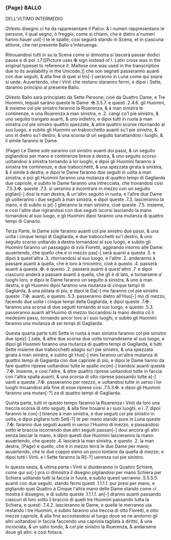 ### {Page} BALLO
DELL'VLTIMO INTERMEDIO

QVesto disegno ci ha da rappresentare il Palco: & i numeri rappresentano le persone,
il qual segno, ò freggio, come si chiami, che è dietro a'numeri hanno hauer uol[-]
te le spalle; cosi seguirà stando in Scena, et in çiascuna attione, che nel presente
Ballo s'interuenga.

Ritrouandosi tutti in su la Scena come si dimostra si lascerà passar dodici pause e di
poi .I.7.[[Picture uses ✠ sign instead of I. Latin cross was in the original typeset to reference it. Maltese one was used in the transcription due to its availability in the Unicode.]] che son segnati passeranno auanti con due seguiti, & alla fine di quei si tro[-]
ueranno in Luna come qui sopra si uede. Auuertendo, che i Vinti che restano staranno
fermi, e dipoi i Sette, daranno principio al presente Ballo.

QVesto Ballo sarà principiato da Sette Persone; cioè da Quattro Dame, e Tre
Huomini, lequali saráno queste le Dame .✠.3.5.7. e questi .2.4.6. gli Huomini, &
insieme col pie sinistro faranno la Riuerenza, & à man sinistra le continenze, e una Riuerenza
à man sinistra, e .2. cangi co'l pie sinistro, & uno seguito trangato auanti, &
uno indietro, e dipoi tutti in ruota à man sinistra col pie sinistro quattro spezzate, &
altre quattro scorse ritornando al suo luogo, e subito gli Huomini un trabocchetto
auanti su'l pie sinistro, & uno in dietro su'l destro, & una scorsa di un seguito barattandosi
i luoghi, & il simile faranno le Dame.

{Page} Le Dame sole saranno col sinistro auanti doi passi, & un seguito pigliandosi per mano e
continenze breve à destra, & uno seguito scorso uoltandosi à sinistra tornando à lor
luoghi; e dipoi gli Huomini faranno à sinistra tre continenze, e due trabocchetti, &
una spezzata girata à sinistra, & il simile à destra; e dipoi le Dame faranno due seguiti
in uolta à man sinistra, e poi gli Huomini faranno una mutanza di quattro tempi
di Gagliarda due capriole, e subito le Dame faranno una intrecciata, che trovandosi
così .7.5.3.✠. queste .7.3. si ueranno à incontrare in mezzo con un seguito piglian[-]
dosi la man destra, & un'altro seguito in ruota, e l'altre due Dame gli uolteranno i
due seguiti à man sinistra, e dipoi queste .7.3. lascieranno la mano, e di subito si pi[-]
glieranno la man sinistra, cioè queste .7.5. insieme, e così l'altre due rigirandosi con
due seguiti iscorsi lasciando la mano tornandosi al suo luogo, e gli Huomini dipoi
faranno una mutanza di quattro tempi di Canario.

Terza Parte, le Dame sole faranno auanti col pie sinistro due passi, & una uolta i cinque
tempi di Gagliarda, e due trabocchetti su'l destro, & uno seguito scorso uoltando
à destra tornandosi al suo luogo, e subito gli Huomini faranno un passaggio di xviii
Fioretti, aggirando intorno alle Dame: auuertendo, che quello che è in mezzo pas[-]
serà auanti a questa .5. e dipoi à quest'altra .3. ritornandosi al suo luogo, e l'altre .2.
anderanno à passare auanti à quella, che è loro à rincontro, cioè à questo .4. passerà
auanti à questa .✠. e questo .2. passerà auanti à quest'altro .7. e dipoi ciascuno anderà
a passare auanti à quella, che gli è di lato, e tornarsene a' luoghi loro, e dipoi le Dame
faranno un seguito à sinistra, & uno à man destra, e gli Huomini dipoi faranno
una mutanza di cinque tempi di Gagliarda, & una pũtata di più, e dipoi le Da[-]
me faranno col pie sinistro queste .7.✠. auanti, e questo .5.3. passeranno dietro all'Huo[-]
mo di mezzo, facendo due uolte i cinque tempi della Gagliarda, e dipoi queste .7.✠.
faranno una scorsa di due seguiti tornando al suo luogo, e questo .5.3. passeranno auanti
all'Huomo di mezzo toccandosi la mano destra cõ li medesimi passi, tornando
ancor loro a i suoi luoghi, e subito gli Huomini faranno una mutanza di sei tempi
di Gagliarda.

Questa quarta parte tutti Sette in ruota à man sinistra faranno col pie sinistro due spez[-]
zate, & altre due scorse due uolte tornandosene al suo luogo, e dipoi gli Huomini
faranno una mutanza di quattro tempi di Gagliarda, e tutti Sette insieme due trabocchetti
adagio su'l pie sinistro, & una spezzata girata à man sinistra, e subito gli Huo[-]
mini faranno un'altra mutanza di quattro tempi di Gagiarda con due capriole di
più, e dipoi le Dame hanno da fare quattro riprese uoltandosi tutte le spalle incon[-]
trandosi auanti queste .7.✠. insieme, e così l'altre, & altre quattro riprese uoltandosi
tutte in faccia con l'altra spalla auanti, & una scorsa di otto riprese passando tutte a[-]
uanti a queste .7.✠. passeranno per mezzo, e uoltandosi tutte in uerso i lor luoghi trouandosi
alla fine di esse riprese cosi .7.5.3.✠. e dipoi gli Huomini faranno una mutan[-?]
za di quattro tempi di Gagliarda.

Quinta parte, tutti in questo tempo faranno la Riuerenza i Vinti da loro una treccia
scorsa di otto seguiti, & alla fine trouarsi a i suoi luoghi, e i .7. dipoi faranno le con[-]
tinenze à man sinistra, e due seguiti col pie sinistro in uolta, e dipoi pigliarsi tutti Set[-?]
te per mano stando pure in Luna queste .7.✠. faranno due seguiti auanti in uerso
l'Huomo di mezzo, e passandosi sotto le braccia iscorrendo due altri seguiti passan[-]
doui ancora gli altri senza lasciar la mano, e dipoi questi due Huomini lascieranno la
mano: auuertendo, che questo .4. lascierà la man sinistra, e questo .2. la man destra,
{Page} e quello, che è in mezzo terrà le due Dame per mano; auuertendo, che le due coppie
sieno un poco lontane da quella di mezzo; e dipoi tutti i Vinti, e i Sette faranno la Ri[-?]
uerenza col pie sinistro.

In questa sesta, & ultima parte i Vinti si diuideranno in Quattro Schiere, come qui so[-]
pra ci dimostra il disegno pigliandosi per mano Schiera per Schiera uoltando tutti
la faccia in fuora, e subito questi uerranno .5.5.5.5. auanti con due seguiti, stando
fermi questi .1.1.1.1. pur presi per mano, e pigliando quei Quattro à Cinque l'altra
mano delle Dame stando come ci mostra il dissegno, e di subito queste .1.1.1.1. an[-]
dranno auanti passando ciascun di loro sotto il braccio di quelli tre Huomini passando
tutta la Schiera, e questi .7.4.2. lascieranno le Dame, e quelle le merranno uia
restando i tre Huomini, e subito faranno una treccia di otto Fioretti, e otto mezze
capriole, & alla fine accostandosi al luogo doue se ne andorno gli altri uoltandosi in
faccia faccendo una capriola tagliata à diritto, & una incrociata, & un salto tondo,
& col pie sinistro la Riuerenza, & andarsene doue gli altri: e così finisca.
